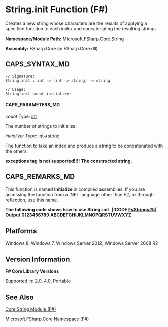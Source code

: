 # String.init Function (F#)

Creates a new string whose characters are the results of applying a specified function to each index and concatenating the resulting strings.

**Namespace/Module Path:** Microsoft.FSharp.Core.String

**Assembly:** FSharp.Core (in FSharp.Core.dll)


## CAPS_SYNTAX_MD

```
// Signature:
String.init : int -> (int -> string) -> string

// Usage:
String.init count initializer
```

#### CAPS_PARAMETERS_MD
*count*
Type: [int](http://msdn.microsoft.com/en-us/library/025d5455-3622-4ea5-9573-3ecbd4ee1375)


The number of strings to initialize.


*initializer*
Type: [int](http://msdn.microsoft.com/en-us/library/025d5455-3622-4ea5-9573-3ecbd4ee1375)**-&gt;**[string](http://msdn.microsoft.com/en-us/library/12b97856-ec80-4f70-a018-afb0753f755a)


The function to take an index and produce a string to be concatenated with the others.



**exceptions tag is not supported!!!!**
**The constructed string.**
## CAPS_REMARKS_MD
This function is named **Initialize** in compiled assemblies. If you are accessing the function from a .NET language other than F#, or through reflection, use this name.

**The following code shows how to use String.init.**
**[!CODE [FsStrings#5](../CodeSnippet/VS_Snippets_Fsharp/fsstrings/FSharp/fs/program.fs#5)]**
**Output**
**0123456789**
**ABCDEFGHIJKLMNOPQRSTUVWXYZ**
## Platforms
Windows 8, Windows 7, Windows Server 2012, Windows Server 2008 R2


## Version Information
**F# Core Library Versions**

Supported in: 2.0, 4.0, Portable




## See Also
[Core.String Module &#40;F&#35;&#41;](Core.String+Module+%28F%23%29.md)

[Microsoft.FSharp.Core Namespace &#40;F&#35;&#41;](Microsoft.FSharp.Core+Namespace+%28F%23%29.md)

